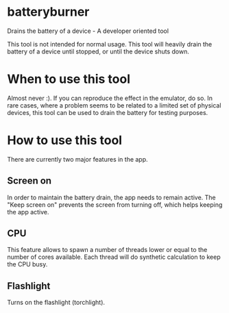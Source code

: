 # batteryburner
Drains the battery of a device - A developer oriented tool

This tool is not intended for normal usage.
This tool will heavily drain the battery of a device until stopped, or until the device shuts down.

# When to use this tool
Almost never :).
If you can reproduce the effect in the emulator, do so.
In rare cases, where a problem seems to be related to a limited set of physical devices, this tool can be used to drain the battery for testing purposes.

# How to use this tool
There are currently two major features in the app.

## Screen on
In order to maintain the battery drain, the app needs to remain active.
The "Keep screen on" prevents the screen from turning off, which helps keeping the app active.

## CPU
This feature allows to spawn a number of threads lower or equal to the number of cores available.
Each thread will do synthetic calculation to keep the CPU busy.

## Flashlight
Turns on the flashlight (torchlight).


